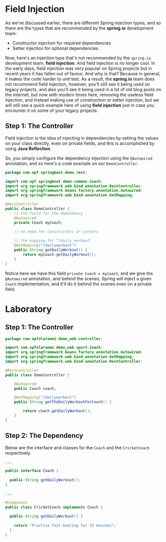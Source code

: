 # Field Injection

As we've discussed earlier, there are different Spring injection types, and so there are the types that are recommended by the **spring.io** development team: 

  + Constructor injection for required dependencies 
  + Setter injection for optional dependencies.

Now, here's an injection type that's not recommended by the `spring.io` development team, **field injection**. And field injection is no longer cool. In the early days, field injection was very popular on Spring projects but in recent years it has fallen out of favour. And why is that? Because in general, it makes the code harder to unit test. As a result, the **spring.io** team does not recommend field injection, however, you'll still see it being used on legacy projects, and also you'll see it being used in a lot of old blog posts on the internet, but now with modern times here, removing the useless field injection, and instead making use of construction or setter injection, but we will still see a quick example here of using **field injection** just in case you encounter it on some of your legacy projects. 


## Step 1: The Controller

Field injection is the idea of injecting in dependencies by setting the values on your class directly, even on private fields, and this is accomplished by using **Java Reflection**. 

So, you simply configure the dependency injection using the `@Autowired` annotation, and so here's a code example on our `DemoController`. 


```Java DemoController.java
package com.opf.springboot.demo.rest;

import com.opf.springboot.demo.common.Coach;
import org.springframework.web.bind.annotation.RestController;
import org.springframework.beans.factory.annotation.Autowired;
import org.springframework.web.bind.annotation.GetMapping;

@RestController
public class DemoController {
    // the field for the dependency
    @Autowired
    private Coach myCoach;

    // no need for constructors or setters
  
    // the mapping for "/daily workout"
    @GetMapping("/dailyworkout")
    public String getDailyWorkout() {
        return myCoach.getDailyWorkout();
    }
}

```

Notice here we have this field `private Coach = myCoach`, and we give the `@Autowired` annotation, and behind the scenes, Spring will inject a given `Coach` implementation, and it'll do it behind the scenes even on a private field.



# Laboratory


## Step 1: The Controller


```java DemoController
package com.opfolaranmi.demo_web.controller;

import com.opfolaranmi.demo_web.sport.Coach;
import org.springframework.beans.factory.annotation.Autowired;
import org.springframework.web.bind.annotation.GetMapping;
import org.springframework.web.bind.annotation.RestController;

@RestController
public class DemoController {

    @Autowired
    public Coach coach;

    @GetMapping("/dailyworkout")
    public String getTheDailyWorkoutForCoach() {

        return coach.getDailyWorkout();
    }
}

```


## Step 2: The Dependency

Below are the interface and classes for the `Coach` and the `CricketCoach` respectively.


```Java Coach.java
...

public interface Coach {
  
  public String getDailyWorkout();
}

```


```Java CricketCoach.java
...

@Component
public class CricketCoach implements Coach {
  
  public String getDailyWorkout() {
    
    return "Practice fast bowling for 15 minutes";
  }
}

```

